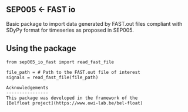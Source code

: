 SEP005 <- FAST io
-----------------------

Basic package to import data generated by FAST.out files compliant with
SDyPy format for timeseries as proposed in SEP005.

Using the package
------------------

```
from sep005_io_fast import read_fast_file

file_path = # Path to the FAST.out file of interest
signals = read_fast_file(file_path)

Acknowledgements
----------------
This package was developed in the framework of the
[Belfloat project](https://www.owi-lab.be/bel-float)